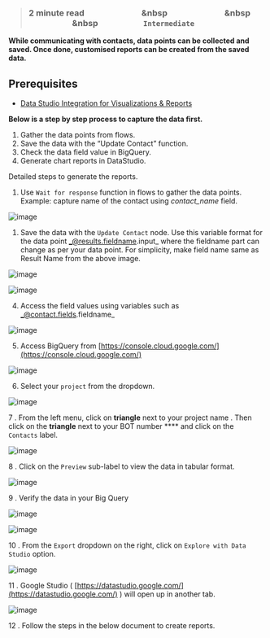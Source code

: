 > ### **2 minute read &nbsp; &nbsp; &nbsp; &nbsp; &nbsp; &nbsp; &nbsp; &nbsp; &nbsp; &nbsp; &nbsp; &nbsp; &nbsp; &nbsp; &nbsp &nbsp; &nbsp; &nbsp; &nbsp; &nbsp; &nbsp; &nbsp; &nbsp; &nbsp; &nbsp; &nbsp; &nbsp; &nbsp; &nbsp; &nbsp &nbsp; &nbsp; &nbsp; &nbsp; &nbsp; &nbsp; &nbsp; &nbsp; &nbsp; &nbsp; &nbsp; &nbsp; &nbsp; &nbsp; &nbsp &nbsp; &nbsp; &nbsp; &nbsp; &nbsp; &nbsp; &nbsp; &nbsp; &nbsp; &nbsp; &nbsp; `Intermediate`**

**While communicating with contacts, data points can be collected and saved. Once done, customised reports can be created from the saved data.**

## Prerequisites

- [Data Studio Integration for Visualizations & Reports](https://glific.github.io/docs/docs/Reporting%20and%20Analytics/Integrate%20DataStudio%20to%20create%20visualizations%20&%20reports/)

**Below is a step by step process to capture the data first.**

1. Gather the data points from flows.
1. Save the data with the “Update Contact” function.
1. Check the data field value in BigQuery.
1. Generate chart reports in DataStudio.



Detailed steps to generate the reports.

1. Use `Wait for response` function in flows to gather the data points. Example: capture name of the contact using _contact_name_ field.

![image](https://user-images.githubusercontent.com/32592458/219550290-32ac760a-39bf-4243-9ac2-c5cf1232ba13.png)

1. Save the data with the `Update Contact` node. Use this variable format for the data point   _@results.fieldname.input_ where the fieldname part can change as per your data point. For simplicity, make field name same as Result Name from the above image.

![image](https://user-images.githubusercontent.com/32592458/219550304-bcc8ae6d-8309-4aa6-8dbd-f11ddfa70be4.png)

![image](https://user-images.githubusercontent.com/32592458/219550316-c303b7d0-c3d4-4110-93fd-8d0e168ce097.png)



4. Access the field values using variables such as  _@contact.fields.fieldname_

![image](https://user-images.githubusercontent.com/32592458/219550335-7072aed0-2fb3-4c91-a944-66c653de7acb.png)

5. Access BigQuery from [https://console.cloud.google.com/](https://console.cloud.google.com/)



![image](https://user-images.githubusercontent.com/32592458/219550346-0059ca7d-d59a-4cd8-b3f4-b7a80d2b5b41.png)



6.  Select your `project` from the dropdown.

![image](https://user-images.githubusercontent.com/32592458/219550363-9e319041-f8b1-461d-9f73-080dfeb76df5.png)



7 . From the left menu, click  on **triangle** next to your project name . Then click on the **triangle** next to  your BOT number **** and click on the `Contacts` label.

![image](https://user-images.githubusercontent.com/32592458/219550376-ca64cea3-8e5c-4a14-8c71-e72f5d46f62d.png)



8 . Click on the `Preview`  sub-label to view the data in tabular format.

![image](https://user-images.githubusercontent.com/32592458/219550394-df8a3820-2308-427d-8631-12fa86641bd5.png)



9 . Verify the data in your Big Query

![image](https://user-images.githubusercontent.com/32592458/219550409-945fd4d7-0190-4644-b726-601f4ba8ffe0.png)

![image](https://user-images.githubusercontent.com/32592458/219550427-f2e6eac2-e8d7-4c26-814a-eeaaae63cf2f.png)

10 .  From the `Export` dropdown on the right, click on `Explore with Data Studio` option.

![image](https://user-images.githubusercontent.com/32592458/219550434-9c528e83-c7c5-4898-9133-d3e0c1a98fae.png)



11 . Google Studio ( [https://datastudio.google.com/](https://datastudio.google.com/) ) will open up in another tab.

![image](https://user-images.githubusercontent.com/32592458/219550449-66b0ccc9-cfd6-4446-8058-a0c7bd81ba46.png)

12 . Follow the steps in the below document to create reports.
